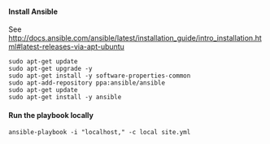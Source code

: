 
#### Install Ansible

See http://docs.ansible.com/ansible/latest/installation_guide/intro_installation.html#latest-releases-via-apt-ubuntu

```
sudo apt-get update
sudo apt-get upgrade -y
sudo apt-get install -y software-properties-common
sudo apt-add-repository ppa:ansible/ansible
sudo apt-get update
sudo apt-get install -y ansible
```

#### Run the playbook locally

```
ansible-playbook -i "localhost," -c local site.yml
```

